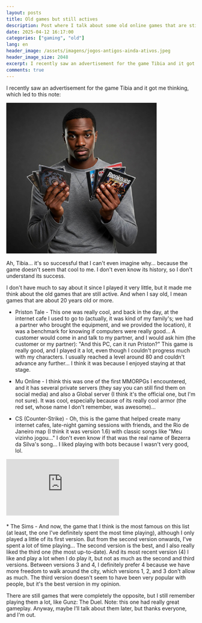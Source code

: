 ```yaml
---
layout: posts
title: Old games but still actives
description: Post where I talk about some old online games that are still active.
date: 2025-04-12 16:17:00
categories: ["gaming", "old"]
lang: en
header_image: /assets/imagens/jogos-antigos-ainda-ativos.jpeg
header_image_size: 2048
excerpt: I recently saw an advertisement for the game Tibia and it got me thinking, which led to this note...
comments: true
---
```


I recently saw an advertisement for the game Tibia and it got me thinking, which led to this note:

<img loading='lazy' alt="Old games still actives" src="/assets/imagens/jogos-antigos-ainda-ativos.jpeg" width="400" height="400">

Ah, Tibia... it's so successful that I can't even imagine why... because the game doesn't seem that cool to me. I don't even know its history, so I don't understand its success.

I don't have much to say about it since I played it very little, but it made me think about the old games that are still active. And when I say old, I mean games that are about 20 years old or more.

* Priston Tale - This one was really cool, and back in the day, at the internet cafe I used to go to (actually, it was kind of my family's; we had a partner who brought the equipment, and we provided the location), it was a benchmark for knowing if computers were really good... A customer would come in and talk to my partner, and I would ask him (the customer or my partner): "And this PC, can it run Priston?" This game is really good, and I played it a lot, even though I couldn't progress much with my characters. I usually reached a level around 80 and couldn't advance any further... I think it was because I enjoyed staying at that stage.

* Mu Online - I think this was one of the first MMORPGs I encountered, and it has several private servers (they say you can still find them on social media) and also a Global server (I think it's the official one, but I'm not sure). It was cool, especially because of its really cool armor (the red set, whose name I don't remember, was awesome)...

* CS (Counter-Strike) - Oh, this is the game that helped create many internet cafes, late-night gaming sessions with friends, and the Rio de Janeiro map (I think it was version 1.6) with classic songs like "Meu vizinho jogou..." I don't even know if that was the real name of Bezerra da Silva's song... I liked playing with bots because I wasn't very good, lol.
<iframe src="https://www.youtube.com/embed/Lfkdny98UsE?si=YT1UudySO2x8n2_u" title="YouTube video player" frameborder="0" allow="accelerometer; autoplay; clipboard-write; encrypted-media; gyroscope; picture-in-picture; web-share" referrerpolicy="strict-origin-when-cross-origin" allowfullscreen></iframe>
<br><br>
* The Sims - And now, the game that I think is the most famous on this list (at least, the one I've definitely spent the most time playing), although I only played a little of its first version. But from the second version onwards, I've spent a lot of time playing... The second version is the best, and I also really liked the third one (the most up-to-date). And its most recent version (4) I like and play a lot when I do play it, but not as much as the second and third versions. Between versions 3 and 4, I definitely prefer 4 because we have more freedom to walk around the city, which versions 1, 2, and 3 don't allow as much. The third version doesn't seem to have been very popular with people, but it's the best version in my opinion.  

There are still games that were completely the opposite, but I still remember playing them a lot, like Gunz: The Duel. Note: this one had really great gameplay. Anyway, maybe I’ll talk about them later, but thanks everyone, and I'm out.